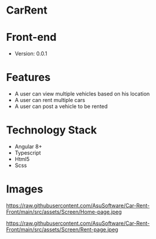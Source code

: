 # CarRent
# Front-end
- Version: 0.0.1
# Features
- A user can view multiple vehicles based on his location
- A user can rent multiple cars
- A user can post a vehicle to be rented
# Technology Stack
- Angular 8+
- Typescript
- Html5
- Scss

# Images

https://raw.githubusercontent.com/AsuSoftware/Car-Rent-Front/main/src/assets/Screen/Home-page.jpeg

https://raw.githubusercontent.com/AsuSoftware/Car-Rent-Front/main/src/assets/Screen/Rent-page.jpeg
